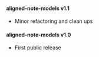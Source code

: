 #### aligned-note-models v1.1
 - Minor refactoring and clean ups

#### aligned-note-models v1.0
 - First public release
